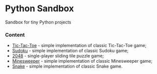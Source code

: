 # Python Sandbox

Sandbox for tiny Python projects

### Content

- [Tic-Tac-Toe](tictactoe/) - simple implementation of classic Tic-Tac-Toe game;
- [Sudoku](sudoku/) - simple implementation of classic Sudoku game;
- [2048](2048/) - single-player sliding tile puzzle game;
- [Minesweeper](minesweeper/) - simple implementation of classic Minesweeper game;
- [Snake](snake/) - simple implementation of classic Snake game.
